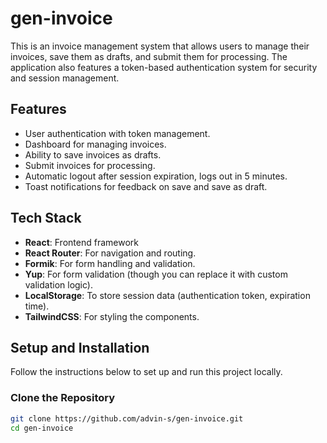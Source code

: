# gen-invoice


This is an invoice management system that allows users to manage their invoices, save them as drafts, and submit them for processing. The application also features a token-based authentication system for security and session management.

## Features

- User authentication with token management.
- Dashboard for managing invoices.
- Ability to save invoices as drafts.
- Submit invoices for processing.
- Automatic logout after session expiration, logs out in 5 minutes.
- Toast notifications for feedback on save and save as draft.

## Tech Stack

- **React**: Frontend framework
- **React Router**: For navigation and routing.
- **Formik**: For form handling and validation.
- **Yup**: For form validation (though you can replace it with custom validation logic).
- **LocalStorage**: To store session data (authentication token, expiration time).
- **TailwindCSS**: For styling the components.

## Setup and Installation

Follow the instructions below to set up and run this project locally.

### Clone the Repository

```bash
git clone https://github.com/advin-s/gen-invoice.git
cd gen-invoice
